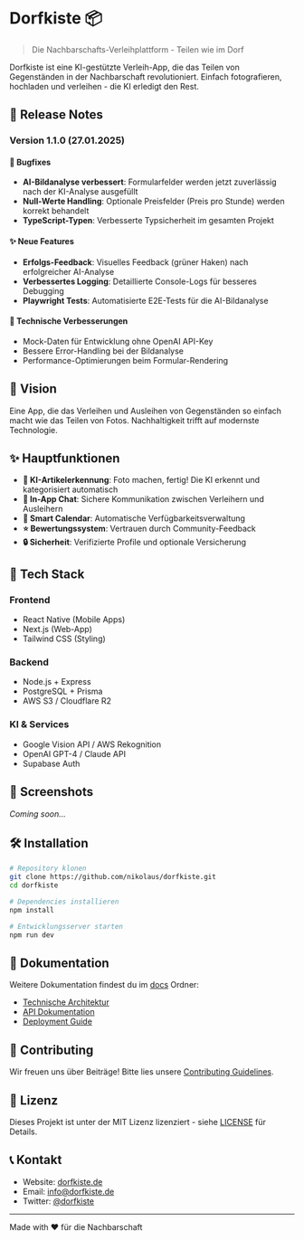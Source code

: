 # Dorfkiste 📦

> Die Nachbarschafts-Verleihplattform - Teilen wie im Dorf

Dorfkiste ist eine KI-gestützte Verleih-App, die das Teilen von Gegenständen in der Nachbarschaft revolutioniert. Einfach fotografieren, hochladen und verleihen - die KI erledigt den Rest.

## 🎉 Release Notes

### Version 1.1.0 (27.01.2025)

#### 🐛 Bugfixes
- **AI-Bildanalyse verbessert**: Formularfelder werden jetzt zuverlässig nach der KI-Analyse ausgefüllt
- **Null-Werte Handling**: Optionale Preisfelder (Preis pro Stunde) werden korrekt behandelt
- **TypeScript-Typen**: Verbesserte Typsicherheit im gesamten Projekt

#### ✨ Neue Features
- **Erfolgs-Feedback**: Visuelles Feedback (grüner Haken) nach erfolgreicher AI-Analyse
- **Verbessertes Logging**: Detaillierte Console-Logs für besseres Debugging
- **Playwright Tests**: Automatisierte E2E-Tests für die AI-Bildanalyse

#### 🔧 Technische Verbesserungen
- Mock-Daten für Entwicklung ohne OpenAI API-Key
- Bessere Error-Handling bei der Bildanalyse
- Performance-Optimierungen beim Formular-Rendering

## 🎯 Vision

Eine App, die das Verleihen und Ausleihen von Gegenständen so einfach macht wie das Teilen von Fotos. Nachhaltigkeit trifft auf modernste Technologie.

## ✨ Hauptfunktionen

- **📸 KI-Artikelerkennung**: Foto machen, fertig! Die KI erkennt und kategorisiert automatisch
- **💬 In-App Chat**: Sichere Kommunikation zwischen Verleihern und Ausleihern
- **📅 Smart Calendar**: Automatische Verfügbarkeitsverwaltung
- **⭐ Bewertungssystem**: Vertrauen durch Community-Feedback
- **🔒 Sicherheit**: Verifizierte Profile und optionale Versicherung

## 🚀 Tech Stack

### Frontend
- React Native (Mobile Apps)
- Next.js (Web-App)
- Tailwind CSS (Styling)

### Backend
- Node.js + Express
- PostgreSQL + Prisma
- AWS S3 / Cloudflare R2

### KI & Services
- Google Vision API / AWS Rekognition
- OpenAI GPT-4 / Claude API
- Supabase Auth

## 📱 Screenshots

*Coming soon...*

## 🛠️ Installation

```bash
# Repository klonen
git clone https://github.com/nikolaus/dorfkiste.git
cd dorfkiste

# Dependencies installieren
npm install

# Entwicklungsserver starten
npm run dev
```

## 📝 Dokumentation

Weitere Dokumentation findest du im [docs](./docs) Ordner:
- [Technische Architektur](./docs/architecture.md)
- [API Dokumentation](./docs/api.md)
- [Deployment Guide](./docs/deployment.md)

## 🤝 Contributing

Wir freuen uns über Beiträge! Bitte lies unsere [Contributing Guidelines](./CONTRIBUTING.md).

## 📄 Lizenz

Dieses Projekt ist unter der MIT Lizenz lizenziert - siehe [LICENSE](./LICENSE) für Details.

## 📞 Kontakt

- Website: [dorfkiste.de](https://dorfkiste.de)
- Email: info@dorfkiste.de
- Twitter: [@dorfkiste](https://twitter.com/dorfkiste)

---

Made with ❤️ für die Nachbarschaft
